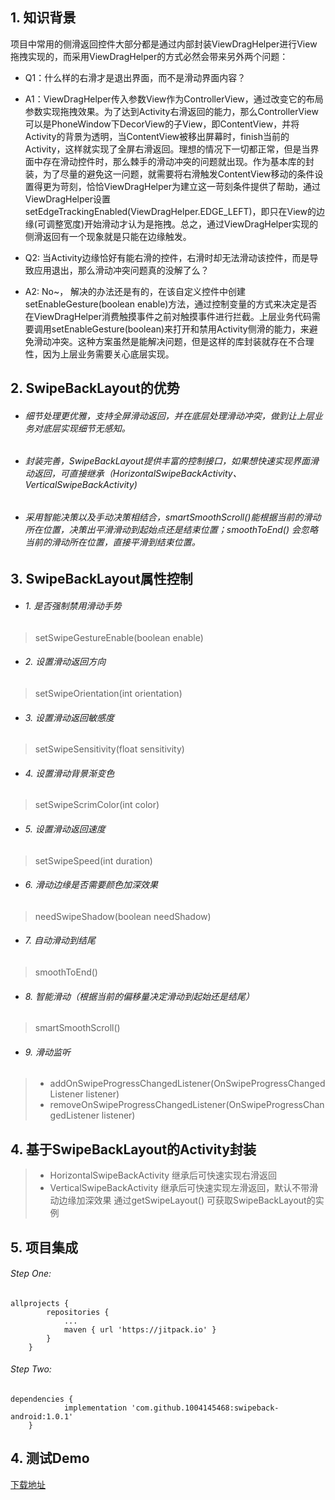 ## 1. 知识背景
 项目中常用的侧滑返回控件大部分都是通过内部封装ViewDragHelper进行View拖拽实现的，而采用ViewDragHelper的方式必然会带来另外两个问题：

- Q1：什么样的右滑才是退出界面，而不是滑动界面内容？
- A1：ViewDragHelper传入参数View作为ControllerView，通过改变它的布局参数实现拖拽效果。为了达到Activity右滑返回的能力，那么ControllerView可以是PhoneWindow下DecorView的子View，即ContentView，并将Activity的背景为透明，当ContentView被移出屏幕时，finish当前的Activity，这样就实现了全屏右滑返回。理想的情况下一切都正常，但是当界面中存在滑动控件时，那么棘手的滑动冲突的问题就出现。作为基本库的封装，为了尽量的避免这一问题，就需要将右滑触发ContentView移动的条件设置得更为苛刻，恰恰ViewDragHelper为建立这一苛刻条件提供了帮助，通过ViewDragHelper设置setEdgeTrackingEnabled(ViewDragHelper.EDGE_LEFT)，即只在View的边缘(可调整宽度)开始滑动才认为是拖拽。总之，通过ViewDragHelper实现的侧滑返回有一个现象就是只能在边缘触发。

- Q2:  当Activity边缘恰好有能右滑的控件，右滑时却无法滑动该控件，而是导致应用退出，那么滑动冲突问题真的没解了么？
- A2:  No~， 解决的办法还是有的，在该自定义控件中创建setEnableGesture(boolean enable)方法，通过控制变量的方式来决定是否在ViewDragHelper消费触摸事件之前对触摸事件进行拦截。上层业务代码需要调用setEnableGesture(boolean)来打开和禁用Activity侧滑的能力，来避免滑动冲突。这种方案虽然是能解决问题，但是这样的库封装就存在不合理性，因为上层业务需要关心底层实现。

## 2. SwipeBackLayout的优势
- ###### 细节处理更优雅，支持全屏滑动返回，并在底层处理滑动冲突，做到让上层业务对底层实现细节无感知。
- ###### 封装完善，SwipeBackLayout提供丰富的控制接口，如果想快速实现界面滑动返回，可直接继承（HorizontalSwipeBackActivity、VerticalSwipeBackActivity)
- ###### 采用智能决策以及手动决策相结合，smartSmoothScroll()能根据当前的滑动所在位置，决策出平滑滑动到起始点还是结束位置；smoothToEnd() 会忽略当前的滑动所在位置，直接平滑到结束位置。

## 3. SwipeBackLayout属性控制
- ###### 1. 是否强制禁用滑动手势
> setSwipeGestureEnable(boolean enable)

- ###### 2. 设置滑动返回方向
> setSwipeOrientation(int orientation)

- ###### 3. 设置滑动返回敏感度
> setSwipeSensitivity(float sensitivity)

- ###### 4. 设置滑动背景渐变色
> setSwipeScrimColor(int color)

- ###### 5. 设置滑动返回速度
> setSwipeSpeed(int duration)

- ###### 6. 滑动边缘是否需要颜色加深效果
> needSwipeShadow(boolean needShadow)

- ###### 7. 自动滑动到结尾
> smoothToEnd()

- ###### 8. 智能滑动（根据当前的偏移量决定滑动到起始还是结尾）
> smartSmoothScroll() 

- ###### 9. 滑动监听
> -  addOnSwipeProgressChangedListener(OnSwipeProgressChangedListener listener)
> - removeOnSwipeProgressChangedListener(OnSwipeProgressChangedListener listener)

## 4. 基于SwipeBackLayout的Activity封装
> -  HorizontalSwipeBackActivity 继承后可快速实现右滑返回
> -  VerticalSwipeBackActivity 继承后可快速实现左滑返回，默认不带滑动边缘加深效果
>   通过getSwipeLayout() 可获取SwipeBackLayout的实例


## 5. 项目集成
###### Step One:
```
allprojects {
		repositories {
			...
			maven { url 'https://jitpack.io' }
		}
	}
```

###### Step Two:
```
dependencies {
	        implementation 'com.github.1004145468:swipeback-android:1.0.1'
	}
```

## 4. 测试Demo
[下载地址](https://github.com/1004145468/swipeback-android/raw/master/app-debug.apk)
